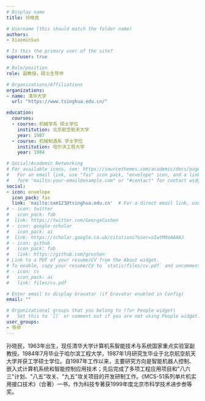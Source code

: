 ```yaml
---
# Display name
title: 孙晓民

# Username (this should match the folder name)
authors:
- XiaominSun

# Is this the primary user of the site?
superuser: true

# Role/position
role: 副教授，硕士生导师

# Organizations/Affiliations
organizations:
- name: 清华大学
  url: "https://www.tsinghua.edu.cn/"

education:
  courses:
  - course: 机械学系 硕士学位
    institution: 北京航空航天大学
    year: 1987
  - course: 机械制造系 学士学位
    institution: 哈尔滨工程大学
    year: 1984

# Social/Academic Networking
# For available icons, see: https://sourcethemes.com/academic/docs/page-builder/#icons
#   For an email link, use "fas" icon pack, "envelope" icon, and a link in the
#   form "mailto:your-email@example.com" or "#contact" for contact widget.
social:
- icon: envelope
  icon_pack: fas
  link: 'mailto:sxm123@tsinghua.edu.cn'  # For a direct email link, use "mailto:test@example.org".
# - icon: twitter
#   icon_pack: fab
#  link: https://twitter.com/GeorgeCushen
# - icon: google-scholar
#   icon_pack: ai
#  link: https://scholar.google.co.uk/citations?user=sIwtMXoAAAAJ
# - icon: github
#   icon_pack: fab
#   link: https://github.com/gcushen
# Link to a PDF of your resume/CV from the About widget.
# To enable, copy your resume/CV to `static/files/cv.pdf` and uncomment the lines below.
# - icon: cv
#   icon_pack: ai
#   link: files/cv.pdf

# Enter email to display Gravatar (if Gravatar enabled in Config)
email: ""

# Organizational groups that you belong to (for People widget)
#   Set this to `[]` or comment out if you are not using People widget.
user_groups:
- 导师
---
```


孙晓民，1963年出生，现任清华大学计算机系智能技术与系统国家重点实验室副教授。1984年7月毕业于哈尔滨工程大学，1987年1月研究生毕业于北京航空航天大学并获工学硕士学位。自1987年工作以来，主要研究方向是智能机器人控制、嵌入式计算机系统和智能控制应用技术；先后完成了多项工程应用项目和"八六三"计划、"八五"攻关、"九五"攻关项目的开发研制工作。《MCS-51系列单片机实用接口技术》（合著）一书，作为科技专著获1999年度北京市科学技术进步叁等奖。

